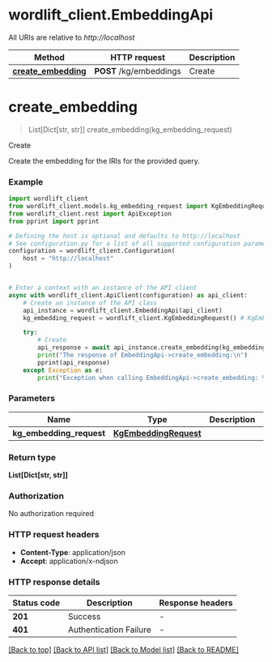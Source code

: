 # wordlift_client.EmbeddingApi

All URIs are relative to *http://localhost*

Method | HTTP request | Description
------------- | ------------- | -------------
[**create_embedding**](EmbeddingApi.md#create_embedding) | **POST** /kg/embeddings | Create


# **create_embedding**
> List[Dict[str, str]] create_embedding(kg_embedding_request)

Create

Create the embedding for the IRIs for the provided query.

### Example


```python
import wordlift_client
from wordlift_client.models.kg_embedding_request import KgEmbeddingRequest
from wordlift_client.rest import ApiException
from pprint import pprint

# Defining the host is optional and defaults to http://localhost
# See configuration.py for a list of all supported configuration parameters.
configuration = wordlift_client.Configuration(
    host = "http://localhost"
)


# Enter a context with an instance of the API client
async with wordlift_client.ApiClient(configuration) as api_client:
    # Create an instance of the API class
    api_instance = wordlift_client.EmbeddingApi(api_client)
    kg_embedding_request = wordlift_client.KgEmbeddingRequest() # KgEmbeddingRequest | 

    try:
        # Create
        api_response = await api_instance.create_embedding(kg_embedding_request)
        print("The response of EmbeddingApi->create_embedding:\n")
        pprint(api_response)
    except Exception as e:
        print("Exception when calling EmbeddingApi->create_embedding: %s\n" % e)
```



### Parameters


Name | Type | Description  | Notes
------------- | ------------- | ------------- | -------------
 **kg_embedding_request** | [**KgEmbeddingRequest**](KgEmbeddingRequest.md)|  | 

### Return type

**List[Dict[str, str]]**

### Authorization

No authorization required

### HTTP request headers

 - **Content-Type**: application/json
 - **Accept**: application/x-ndjson

### HTTP response details

| Status code | Description | Response headers |
|-------------|-------------|------------------|
**201** | Success |  -  |
**401** | Authentication Failure |  -  |

[[Back to top]](#) [[Back to API list]](../README.md#documentation-for-api-endpoints) [[Back to Model list]](../README.md#documentation-for-models) [[Back to README]](../README.md)

